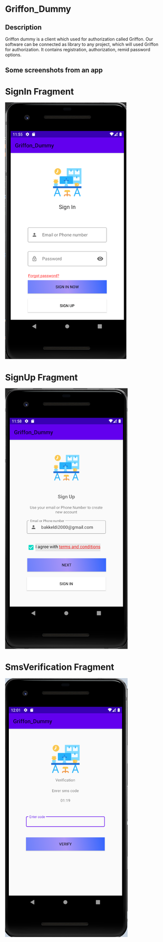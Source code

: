 # Griffon_Dummy
## Description
Griffon dummy is a client which used for authorization called Griffon.
Our software can be connected as library to any project, which will used Griffon for authorization. It contains 
registration, authorization, remid password options.
## Some screenshots from an app
# SignIn Fragment
![Drawing](app/src/main/res/drawable/signin.png) 
# SignUp Fragment
![Drawing](app/src/main/res/drawable/signup.png) 
# SmsVerification Fragment
![Drawing](app/src/main/res/drawable/sms_verification.png) 

